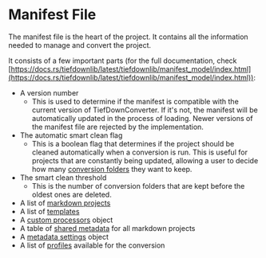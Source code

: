 # Manifest File

The manifest file is the heart of the project. It contains all the information
needed to manage and convert the project.

It consists of a few important parts (for the full documentation, check
[https://docs.rs/tiefdownlib/latest/tiefdownlib/manifest_model/index.html](https://docs.rs/tiefdownlib/latest/tiefdownlib/manifest_model/index.html)):

- A version number
  - This is used to determine if the manifest is compatible with the current
    version of TiefDownConverter. If it's not, the manifest will be
    automatically updated in the process of loading. Newer versions of the
    manifest file are rejected by the implementation.
- The automatic smart clean flag
  - This is a boolean flag that determines if the project should be cleaned
    automatically when a conversion is run. This is useful for projects that
    are constantly being updated, allowing a user to decide how many
    [conversion folders](#conversion-folders) they want to keep.
- The smart clean threshold
  - This is the number of conversion folders that are kept before the oldest
    ones are deleted.
- A list of [markdown projects](#markdown-projects)
- A list of [templates](#templates)
- A [custom processors](#custom-processors) object
- A table of [shared metadata](#shared-metadata) for all markdown projects
- A [metadata settings](#metadata-settings) object
- A list of [profiles](#profiles) available for the conversion

